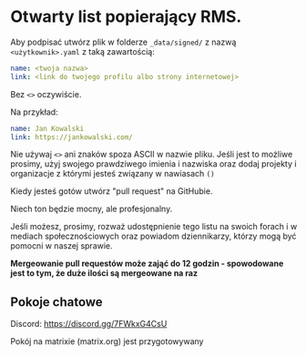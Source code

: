 ﻿# Otwarty list popierający RMS.

Aby podpisać utwórz plik w folderze `_data/signed/` z nazwą `<użytkownik>.yaml` z taką zawartością:

```yaml
name: <twoja nazwa>
link: <link do twojego profilu albo strony internetowej>
```

Bez `<>` oczywiście.

Na przykład:
```yaml
name: Jan Kowalski
link: https://jankowalski.com/
```

Nie używaj `<>` ani znaków spoza ASCII w nazwie pliku.
Jeśli jest to możliwe prosimy, użyj swojego prawdziwego imienia i nazwiska oraz dodaj projekty i organizacje z którymi jesteś związany w nawiasach `()`

Kiedy jesteś gotów utwórz "pull request" na GitHubie.

Niech ton będzie mocny, ale profesjonalny.

Jeśli możesz, prosimy, rozważ udostępnienie tego listu na swoich forach i w mediach społecznościowych oraz powiadom dziennikarzy, którzy mogą być pomocni w naszej sprawie.

**Mergeowanie pull requestów może zająć do 12 godzin - spowodowane jest to tym, że duże ilości są mergeowane na raz**

## Pokoje chatowe
Discord: https://discord.gg/7FWkxG4CsU

Pokój na matrixie (matrix.org) jest przygotowywany
